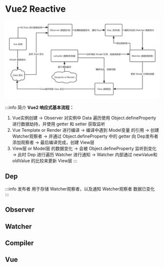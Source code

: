 # Vue2 Reactive
![vue2_reactive_pattern.png](./assets/vue2_reactive_pattern.png)

:::info 简介
**Vue2 响应式基本流程：**  
1. Vue实例创建 -> Observer 对实例中 Data 遍历使用 Object.defineProperty 进行数据劫持，并使用 getter 和 setter 获取监听
2. Vue Template or Render 进行编译 -> 编译中遇到 Model变量 的引用 -> 创建 Watcher观察者 -> 并通过 Object.defineProperty 中的 getter 向 Dep发布者 添加观察者 -> 最后编译完成，创建 View层  
3. View层 or Model层 的数据变化 -> 会被 Object.defineProperty 监听到变化 -> 此时 Dep 进行遍历 Watcher 进行通知 -> Watcher 内部通过 newValue和oldValue 的比较来更新 View层
:::
## Dep
:::info 发布者
用于存储 Watcher观察者，以及通知 Watcher观察者 数据已变化
:::
## Observer
## Watcher
## Compiler
## Vue
